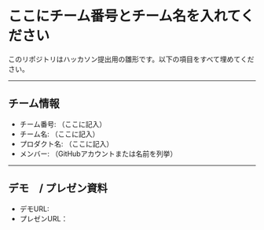 # ここにチーム番号とチーム名を入れてください

このリポジトリはハッカソン提出用の雛形です。以下の項目をすべて埋めてください。

---

## チーム情報

- チーム番号: （ここに記入）
- チーム名: （ここに記入）
- プロダクト名: （ここに記入）
- メンバー: （GitHubアカウントまたは名前を列挙）

---

## デモ　/ プレゼン資料

- デモURL:
- プレゼンURL：

